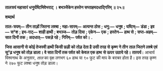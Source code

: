 **तालत्रयं महासारं धनुर्यष्टिमिवेभराट् ।** **बभञ्जैकेन हस्तेन सप्ताहमदधाद्गिरिम् ॥ २५॥** 

**शब्दार्थ** 

**ताल-त्रयम्—** **तीन ताड़ों जितना लश्बा** **; महा-सारम्—** **अत्यन्त ठोस** **; धनु:—** **धनुष** **; यष्टिम्—** **डंडा** **; इव—** **स²श** **; इभ-राट्—** **शाही हाथी** **; बभञ्ज—** **तोड़ दिया** **; एकेन—** **एक** **; हस्तेन—** **हाथ से** **; सप्त-अहम्—** **सात दिनों तक** **; अदधात्—** **पकड़े रहे** **;** **गिरिम्—** **पर्वत को।** **.** 

**जिस आसानी से कोई तेजस्वी हाथी किसी छड़ी को तोड़ देता है उसी तरह से कृष्ण ने तीन** **ताल जितने लश्बे एवं सु²ढ़ धनुष को तोड़ डाला। वे सात दिनों तक पर्वत को केवल एक हाथ** **से ऊपर उठाये रहे।** **तात्पर्य :** आचार्य विश्वनाथ के अनुसार, *ताल* का वृक्ष लगभग ६० हाथ या ९० फुट की माप के बराबर होता है। इस तरह कृष्ण ने २७० फुट लश्बा धनुष तोड़ डाला।  